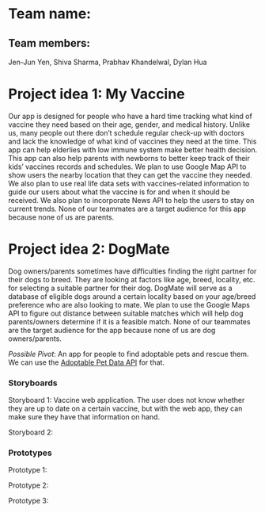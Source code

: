 # Team name:
## Team members: 
Jen-Jun Yen, Shiva Sharma, Prabhav Khandelwal, Dylan Hua

# Project idea 1: My Vaccine
Our app is designed for people who have a hard time tracking what kind of vaccine they need based on their age, gender, and medical history. Unlike us, many people out there don’t schedule regular check-up with doctors and lack the knowledge of what kind of vaccines they need at the time. This app can help elderlies with low immune system make better health decision. This app can also help parents with newborns to better keep track of their kids’ vaccines records and schedules. 
We plan to use Google Map API to show users the nearby location that they can get the vaccine they needed. We also plan to use real life data sets with vaccines-related information to guide our users about what the vaccine is for and when it should be received. We also plan to incorporate News API to help the users to stay on current trends.
None of our teammates are a target audience for this app because none of us are parents.

# Project idea 2: DogMate
Dog owners/parents sometimes have difficulties finding the right partner for their dogs to breed. They are looking at factors like age, breed, locality, etc. for selecting a suitable partner for their dog. DogMate will serve as a database of eligible dogs around a certain locality based on your age/breed preference who are also looking to mate. 
We plan to use the Google Maps API to figure out distance between suitable matches which will help dog parents/owners determine if it is a feasible match.
None of our teammates are the target audience for the app because none of us are dog owners/parents.

*Possible Pivot*: An app for people to find adoptable pets and rescue them. We can use the [Adoptable Pet Data API](https://rescuegroups.org/services/adoptable-pet-data-api/) for that.

### Storyboards
Storyboard 1: Vaccine web application. The user does not know whether they are up to date on a certain vaccine, but with the web app, they can make sure they have that information on hand.

Storyboard 2:



### Prototypes
Prototype 1:


Prototype 2:


Prototype 3:
